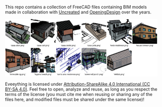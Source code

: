 This repo contains a collection of FreeCAD files containing BIM models
made in collaboration with [Uncreated](https://uncreated.net) and [OpeningDesign](https://openingdesign.com) over the years.



![file thumbnails](contact-sheet.jpg)

Eveeything is licensed under [Attribution-ShareAlike 4.0 International (CC BY-SA 4.0)](https://creativecommons.org/licenses/by-sa/4.0/). Feel free to open, analyze and reuse, as long as you respect the terms of the license (you must cite me when reusing or sharing any of the files here, and modified files must be shared under the same license)!
